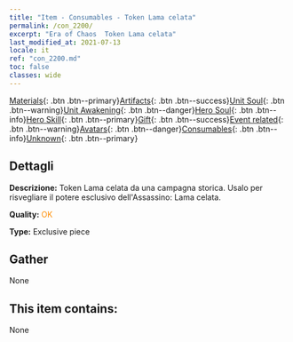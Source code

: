 ```yaml
---
title: "Item - Consumables - Token Lama celata"
permalink: /con_2200/
excerpt: "Era of Chaos  Token Lama celata"
last_modified_at: 2021-07-13
locale: it
ref: "con_2200.md"
toc: false
classes: wide
---
```

 [Materials](/ItemsIT/){: .btn .btn--primary}[Artifacts](/ItemsIT/Artifacts/){: .btn .btn--success}[Unit Soul](/ItemsIT/UnitSoul/){: .btn .btn--warning}[Unit Awakening](/ItemsIT/UnitAwakening/){: .btn .btn--danger}[Hero Soul](/ItemsIT/HeroSoul/){: .btn .btn--info}[Hero Skill](/ItemsIT/HeroSkill/){: .btn .btn--primary}[Gift](/ItemsIT/Gift/){: .btn .btn--success}[Event related](/ItemsIT/Events/){: .btn .btn--warning}[Avatars](/ItemsIT/Avatars/){: .btn .btn--danger}[Consumables](/ItemsIT/Consumables/){: .btn .btn--info}[Unknown](/ItemsIT/Unknown/){: .btn .btn--primary}

## Dettagli
 **Descrizione:** Token Lama celata da una campagna storica. Usalo per risvegliare il potere esclusivo dell'Assassino: Lama celata.

 **Quality:** <span style="color: #FF8C00">OK</span>

 **Type:** Exclusive piece

## Gather

  None

## This item contains:

  None

